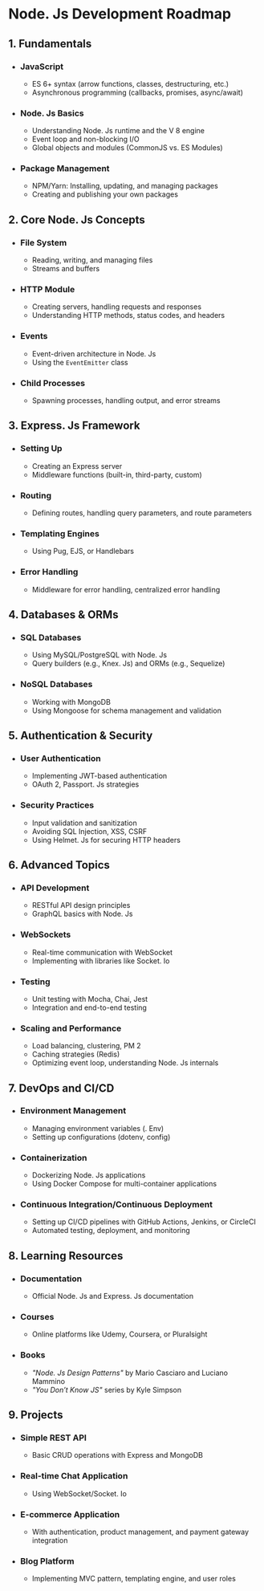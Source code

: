 # Node. Js Development Roadmap

## 1. Fundamentals
- ### JavaScript
  - ES 6+ syntax (arrow functions, classes, destructuring, etc.)
  - Asynchronous programming (callbacks, promises, async/await)
- ### Node. Js Basics
  - Understanding Node. Js runtime and the V 8 engine
  - Event loop and non-blocking I/O
  - Global objects and modules (CommonJS vs. ES Modules)
- ### Package Management
  - NPM/Yarn: Installing, updating, and managing packages
  - Creating and publishing your own packages

## 2. Core Node. Js Concepts
- ### File System
  - Reading, writing, and managing files
  - Streams and buffers
- ### HTTP Module
  - Creating servers, handling requests and responses
  - Understanding HTTP methods, status codes, and headers
- ### Events
  - Event-driven architecture in Node. Js
  - Using the `EventEmitter` class
- ### Child Processes
  - Spawning processes, handling output, and error streams

## 3. Express. Js Framework
- ### Setting Up
  - Creating an Express server
  - Middleware functions (built-in, third-party, custom)
- ### Routing
  - Defining routes, handling query parameters, and route parameters
- ### Templating Engines
  - Using Pug, EJS, or Handlebars
- ### Error Handling
  - Middleware for error handling, centralized error handling

## 4. Databases & ORMs
- ### SQL Databases
  - Using MySQL/PostgreSQL with Node. Js
  - Query builders (e.g., Knex. Js) and ORMs (e.g., Sequelize)
- ### NoSQL Databases
  - Working with MongoDB
  - Using Mongoose for schema management and validation

## 5. Authentication & Security
- ### User Authentication
  - Implementing JWT-based authentication
  - OAuth 2, Passport. Js strategies
- ### Security Practices
  - Input validation and sanitization
  - Avoiding SQL Injection, XSS, CSRF
  - Using Helmet. Js for securing HTTP headers

## 6. Advanced Topics
- ### API Development
  - RESTful API design principles
  - GraphQL basics with Node. Js
- ### WebSockets
  - Real-time communication with WebSocket
  - Implementing with libraries like Socket. Io
- ### Testing
  - Unit testing with Mocha, Chai, Jest
  - Integration and end-to-end testing
- ### Scaling and Performance
  - Load balancing, clustering, PM 2
  - Caching strategies (Redis)
  - Optimizing event loop, understanding Node. Js internals

## 7. DevOps and CI/CD
- ### Environment Management
  - Managing environment variables (. Env)
  - Setting up configurations (dotenv, config)
- ### Containerization
  - Dockerizing Node. Js applications
  - Using Docker Compose for multi-container applications
- ### Continuous Integration/Continuous Deployment
  - Setting up CI/CD pipelines with GitHub Actions, Jenkins, or CircleCI
  - Automated testing, deployment, and monitoring

## 8. Learning Resources
- ### Documentation
  - Official Node. Js and Express. Js documentation
- ### Courses
  - Online platforms like Udemy, Coursera, or Pluralsight
- ### Books
  - *"Node. Js Design Patterns"* by Mario Casciaro and Luciano Mammino
  - *"You Don’t Know JS"* series by Kyle Simpson

## 9. Projects
- ### Simple REST API
  - Basic CRUD operations with Express and MongoDB
- ### Real-time Chat Application
  - Using WebSocket/Socket. Io
- ### E-commerce Application
  - With authentication, product management, and payment gateway integration
- ### Blog Platform
  - Implementing MVC pattern, templating engine, and user roles
